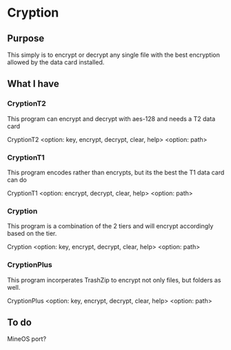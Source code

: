 # Cryption
## Purpose
This simply is to encrypt or decrypt any single file with the best encryption allowed by the data card installed.

## What I have
### CryptionT2
This program can encrypt and decrypt with aes-128 and needs a T2 data card

CryptionT2 \<option: key, encrypt, decrypt, clear, help> \<option: path>

### CryptionT1
This program encodes rather than encrypts, but its the best the T1 data card can do

CryptionT1 \<option: encrypt, decrypt, clear, help> \<option: path>

### Cryption
This program is a combination of the 2 tiers and will encrypt accordingly based on the tier.

Cryption \<option: key, encrypt, decrypt, clear, help> \<option: path>

### CryptionPlus
This program incorperates TrashZip to encrypt not only files, but folders as well.

CryptionPlus \<option: key, encrypt, decrypt, clear, help> \<option: path>

## To do
MineOS port?